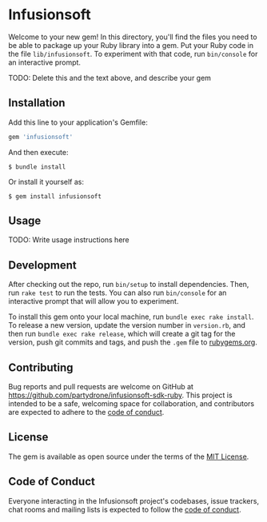 # Infusionsoft

Welcome to your new gem! In this directory, you'll find the files you need to be able to package up your Ruby library into a gem. Put your Ruby code in the file `lib/infusionsoft`. To experiment with that code, run `bin/console` for an interactive prompt.

TODO: Delete this and the text above, and describe your gem

## Installation

Add this line to your application's Gemfile:

```ruby
gem 'infusionsoft'
```

And then execute:

    $ bundle install

Or install it yourself as:

    $ gem install infusionsoft

## Usage

TODO: Write usage instructions here

## Development

After checking out the repo, run `bin/setup` to install dependencies. Then, run `rake test` to run the tests. You can also run `bin/console` for an interactive prompt that will allow you to experiment.

To install this gem onto your local machine, run `bundle exec rake install`. To release a new version, update the version number in `version.rb`, and then run `bundle exec rake release`, which will create a git tag for the version, push git commits and tags, and push the `.gem` file to [rubygems.org](https://rubygems.org).

## Contributing

Bug reports and pull requests are welcome on GitHub at https://github.com/partydrone/infusionsoft-sdk-ruby. This project is intended to be a safe, welcoming space for collaboration, and contributors are expected to adhere to the [code of conduct](https://github.com/partydrone/infusionsoft-sdk-ruby/blob/master/CODE_OF_CONDUCT.md).


## License

The gem is available as open source under the terms of the [MIT License](https://opensource.org/licenses/MIT).

## Code of Conduct

Everyone interacting in the Infusionsoft project's codebases, issue trackers, chat rooms and mailing lists is expected to follow the [code of conduct](https://github.com/partydrone/infusionsoft-sdk-ruby/blob/master/CODE_OF_CONDUCT.md).
